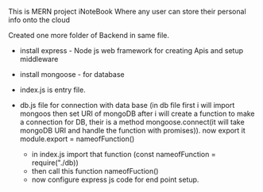 This is MERN project iNoteBook Where any user can store their personal info onto the cloud

Created one more folder of Backend in same file.

- install express - Node js web framework for creating Apis and setup middleware
- install mongoose - for database
- index.js is entry file.
- db.js file for connection with data base
  (in db file first i will import mongoos then set URI of mongoDB after i will create a function to make a connection for DB, their is a method mongoose.connect(it will take mongoDB URI and handle the function with promises)).
  now export it module.export = nameofFunction()

  - in index.js import that function (const nameofFunction = require("./db))
  - then call this function nameofFuction()
  - now configure express js code for end point setup.

